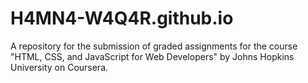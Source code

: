 # H4MN4-W4Q4R.github.io
A repository for the submission of graded assignments for the course "HTML, CSS, and JavaScript for Web Developers" by Johns Hopkins University on Coursera.
